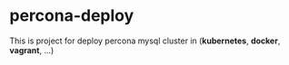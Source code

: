 # percona-deploy

This is project for deploy percona mysql cluster in (**kubernetes**, **docker**, **vagrant**, ...)
